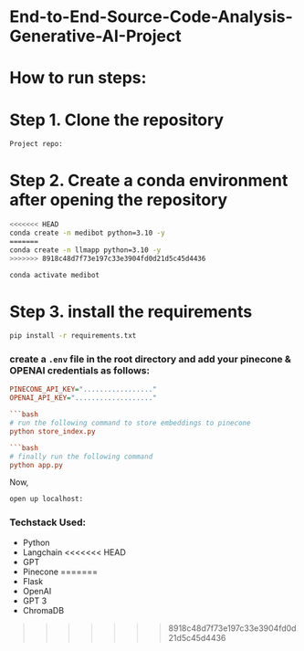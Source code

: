 # End-to-End-Source-Code-Analysis-Generative-AI-Project

# How to run steps:

# Step 1. Clone the repository

```bash
Project repo: 
```
# Step 2. Create a conda environment after opening the repository

``` bash
<<<<<<< HEAD
conda create -n medibot python=3.10 -y
=======
conda create -n llmapp python=3.10 -y
>>>>>>> 8918c48d7f73e197c33e3904fd0d21d5c45d4436
```

```bash
conda activate medibot
```

# Step 3. install the requirements
```bash
pip install -r requirements.txt
```
### create a `.env` file in the root directory and add your pinecone & OPENAI credentials as follows:

```ini
PINECONE_API_KEY="................."
OPENAI_API_KEY="..................."

```bash
# run the following command to store embeddings to pinecone
python store_index.py

```bash
# finally run the following command
python app.py
```

Now,
```bash
open up localhost:
```

### Techstack Used:

- Python
- Langchain
<<<<<<< HEAD
- GPT
- Pinecone
=======
- Flask
- OpenAI
- GPT 3
- ChromaDB
>>>>>>> 8918c48d7f73e197c33e3904fd0d21d5c45d4436

